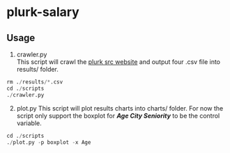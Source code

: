 # plurk-salary

## Usage

1. crawler.py  
This script will crawl the [plurk src website](https://www.plurk.com/p/mtxvw5) and output four .csv file into results/ folder.

```python
rm ./results/*.csv
cd ./scripts
./crawler.py
```

2. plot.py
This script will plot results charts into charts/ folder.
For now the script only support the boxplot for ***Age City Seniority*** to be the control variable.

```python
cd ./scripts
./plot.py -p boxplot -x Age
```